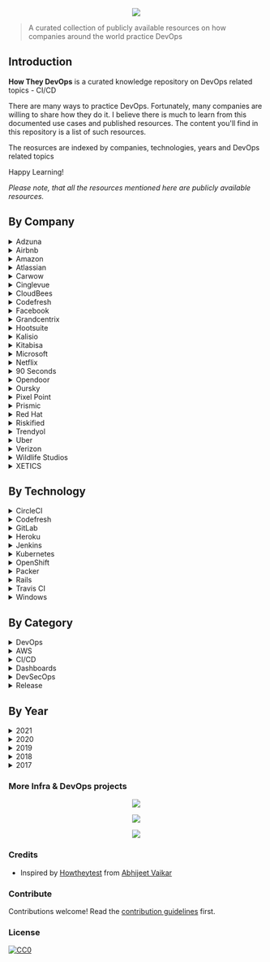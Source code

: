 <p align="center"><img src="images/how_they_devops.png"/></p> 

> A curated collection of publicly available resources on how companies around the world practice DevOps

## Introduction

__How They DevOps__ is a curated knowledge repository on DevOps related topics - CI/CD

There are many ways to practice DevOps. Fortunately, many companies are willing to share how they do it. I believe there is much to learn from this documented use cases and published resources. The content you'll find in this repository is a list of such resources.

The reosurces are indexed by companies, technologies, years and DevOps related topics

Happy Learning!

*Please note, that all the resources mentioned here are publicly available resources.*

## By Company
<details>
  <summary>Adzuna</summary>

#### Articles
* [Continuous Integration and Continuous Delivery with BitBucket Pipelines — Part 1 - 2018](https://medium.com/adzuna-engineering/continuous-integration-and-continuous-delivery-with-bitbucket-pipelines-part-1-588d8254f0b3)
* [Continuous Integration and Continuous Delivery with BitBucket Pipelines — Part 2 - 2018](https://medium.com/adzuna-engineering/continuous-integration-and-continuous-delivery-with-bitbucket-pipelines-part-2-4d0ce7b63f2a)
</details>

<details>
  <summary>Airbnb</summary>

#### Podcasts
* [Continuous Delivery at Airbnb - 2019](https://devops.com/devops-chat-continuous-delivery-at-airbnb)
</details>

<details>
  <summary>Amazon</summary>

#### Articles
* [What is DevOps?](https://aws.amazon.com/devops/what-is-devops)
* [DevOps Resources](https://aws.amazon.com/devops/resources)

#### Blog
* [AWS DevOps Blog](https://aws.amazon.com/blogs/devops/)

</details>

<details>
  <summary>Atlassian</summary>

#### Articles
* [What is DevOps?](https://www.atlassian.com/devops)

#### Blogs
* [Atlassian DevOps Blog](https://www.atlassian.com/blog/devops)
* [DevOps Best Practices](https://www.atlassian.com/solutions/devops/best-practices)
</details>

<details>
  <summary>Carwow</summary>

#### Articles
* [Speeding up our deploys by ~35% - 2019](https://medium.com/carwow-product-engineering/speeding-up-our-heroku-deploys-by-35-percent-f9fa6f6cf404)
</details>

<details>
  <summary>Cinglevue</summary>

#### Articles
* [DevOps: How to build an efficient CI/CD pipeline - 2019](https://medium.com/developers-coffee/how-to-build-an-efficient-ci-cd-pipeline-b5738ad567c8)
</details>

<details>
  <summary>CloudBees</summary>

#### Articles
* [DevOps Best Practices: Opinionated Software That Drives a Successful DevOps Culture - 2021](https://www.cloudbees.com/blog/devops-best-practices)
* [8 DevOps Tools You Should Use for Opinionated, Cloud Native App Development - 2021](https://www.cloudbees.com/blog/devops-tools-cloud-native-development)
* [Continuous Verification, AKA Just Doing DevOps - 2020](https://www.cloudbees.com/blog/continuous-verification)

#### Blog
* [CloudBees Blog](https://www.cloudbees.com/blog)

</details>

<details>
  <summary>Codefresh</summary>

#### Articles
* [CI/CD Pipelines for Kubernetes Apps with Pulumi & Codefresh - 2021](https://codefresh.io/webinars/ci-cd-pipelines-kubernetes-apps-pulumi-codefresh)
* [Using Google Container Registry To Invoke Codefresh Pipelines - 2021](https://codefresh.io/continuous-integration/using-google-container-registry-invoke-codefresh-pipelines/)
* [What Is Zero Trust & How Do We Implement It to Run Secure CI/CD Workflows in Kubernetes? - 2021](https://codefresh.io/security-testing/codefresh-runner-overview)
* [Kubernetes Deployment Antipatterns – part 1 - 2021](https://codefresh.io/kubernetes-tutorial/kubernetes-antipatterns-1)
* [Kubernetes Deployment Antipatterns – part 2 - 2021](https://codefresh.io/kubernetes-tutorial/kubernetes-antipatterns-2)
* [Kubernetes Deployment Antipatterns – part 3 - 2021](https://codefresh.io/kubernetes-tutorial/kubernetes-antipatterns-3)
#### Blogs
* [Codefresh blog](https://codefresh.io/blog)
</details>

<details>
  <summary>Facebook</summary>

#### Articles
* [Rapid release at massive scale](https://engineering.fb.com/2017/08/31/web/rapid-release-at-massive-scale)

#### Blog
* [Facebook Engineering Blog](https://engineering.fb.com)
</details>

<details>
  <summary>Grandcentrix</summary>

#### Articles
* [How we use Jenkins Pipeline to standardize our Continuous Integration - 2019](https://medium.com/grandcentrix/how-we-use-jenkins-pipeline-to-simplify-our-continuous-integration-4fb462b0c15c)
</details>

<details>
  <summary>Hootsuite</summary>

#### Articles
* [Jenkins, Kubernetes, and Hashicorp Vault - 2018](https://medium.com/hootsuite-engineering/jenkins-kubernetes-and-hashicorp-vault-c2011bd2d66c)
</details>

<details>
  <summary>Kalisio</summary>

#### Articles
* [Why We Stopped Using So-Called Best Practices in Our CI/CD Process - 2019](https://medium.com/better-programming/why-we-stopped-using-so-called-best-practices-in-our-ci-cd-process-2ff09811f633)
</details>

<details>
  <summary>Kitabisa</summary>

#### Articles
* [Our CI/CD Journey — from Monolith to Micro-Services - 2020](https://medium.com/@ardityawahyu/our-ci-cd-journey-from-monolith-to-micro-servives-9e6787dc7274)
</details>

<details>
  <summary>Microsoft</summary>

#### Articles
* [What is DevOps?](https://docs.microsoft.com/en-us/azure/devops/learn/what-is-devops)

#### Blog
* [Azure DevOps Blog](https://devblogs.microsoft.com/devops)

</details>

<details>
  <summary>Netflix</summary>

#### Articles
* [Applying Netflix DevOps Patterns to Windows](https://netflixtechblog.com/applying-netflix-devops-patterns-to-windows-2a57f2dbbf79)
* [Lumen: Custom, Self-Service Dashboarding For Netflix](https://netflixtechblog.com/lumen-custom-self-service-dashboarding-for-netflix-8c56b541548c)
* [Netflix Cloud Security: Detecting Credential Compromise in AWS - 2018](https://netflixtechblog.com/netflix-cloud-security-detecting-credential-compromise-in-aws-9493d6fd373a)

#### Blog
* [DevOps Blog](https://netflixtechblog.com/tagged/devops)
</details>

<details>
  <summary>90 Seconds</summary>

#### Articles
* [Lessons learned with Gitlab Runner on Kubernetes - 2019](https://medium.com/90seconds/lessons-learned-with-gitlab-runner-on-kubernetes-d547c30ad5fb)
</details>

<details>
  <summary>Opendoor</summary>

#### Articles
* [How We Got To Continuous Deployment With Rails, CircleCI, and Heroku - 2017](https://medium.com/opendoor-labs/continuous-deployment-with-rails-circleci-and-heroku-314635d800c6)
</details>

<details>
  <summary>Oursky</summary>

#### Articles
* [Battle Tested: How We Built and Master Our CI/CD Pipeline - 2019](https://m.oursky.com/battle-tested-how-we-built-and-master-our-ci-cd-pipeline-2ce99c9b2fa4)
</details>

<details>
  <summary>Pixel Point</summary>

#### Articles
* [Tips and tricks for scalable CI/CD flow - 2018](https://medium.com/pixelpoint/tips-and-tricks-for-scalable-ci-cd-flow-5fa9dd457f22)
</details>

<details>
  <summary>Prismic</summary>

#### Articles
* [We deploy everyday and this is how!](https://medium.com/@prismicio/we-deploy-everyday-and-this-is-how-6a5fc8fb0e2e)
</details>

<details>
  <summary>Red Hat</summary>

#### Articles
* [Who is a DevOps Engineer?](https://www.redhat.com/en/topics/devops/devops-engineer)
* [What is DevOps?](https://www.redhat.com/en/topics/devops)
* [What is DevSecOps?](https://www.redhat.com/en/topics/devops/what-is-devsecops)
* [You call that DevSecOps? Why your DevSecOps practice may be falling short](https://www.redhat.com/en/blog/devsecops-reducing-risk-and-increasing-agility)
* [What is a CI/CD pipeline? - Red Hat](https://www.redhat.com/en/topics/devops/what-cicd-pipeline)

#### Books
* [Free - DevOps with OpenShift](https://developers.redhat.com/topics/devops)
</details>

<details>
  <summary>Riskified</summary>

#### Articles
* [How to Build a CI/CD Process That Deploys on Kubernetes and Focuses on Developer Independence](https://medium.com/riskified-technology/how-to-build-a-ci-cd-process-that-deploys-on-kubernetes-and-focuses-on-developer-independence-7dc4c20984a)

</details>

<details>
  <summary>Trendyol</summary>

#### Articles
* [Dependency Check at CI/CD Pipeline - 2020](https://medium.com/trendyol-tech/dependency-check-at-ci-cd-pipeline-17020e15b391)
</details>

<details>
  <summary>Uber</summary>

#### Articles
* [Security at Speed: Modern Security and DevOps](https://medium.com/uber-security-privacy/speed-security-devops-7f3ee7e5a2ae)
* [Introducing Makisu: Uber’s Fast, Reliable Docker Image Builder for Apache Mesos and Kubernetes](https://eng.uber.com/makisu/)

#### Blog
* [Uber Engineering Blog](https://eng.uber.com)
</details>

<details>
  <summary>Verizon</summary>

#### Articles
* [How our CI/CD workflow provides a model for other CDNs - 2018](https://vzmediaplatform.medium.com/how-our-ci-cd-workflow-provides-a-model-for-other-cdns-65f9f765b32a)
</details>

<details>
  <summary>Wildlife Studios</summary>

#### Articles
* [How we improved our CI/CD pipelines over the years - 2020](https://medium.com/tech-at-wildlife-studios/how-we-built-a-ci-cd-that-makes-developers-happy-2222f02ab29)
</details>

<details>
  <summary>XETICS</summary>

#### Articles
* [Our story with Flutter and Gitlab-Ci - 2019](https://medium.com/@fezu54/our-story-with-flutter-and-gitlab-ci-26bd40c26155)
</details>

## By Technology

<details>
  <summary>CircleCI</summary>

#### Articles
* [How We Got To Continuous Deployment With Rails, CircleCI, and Heroku - Opendoor, 2017](https://medium.com/opendoor-labs/continuous-deployment-with-rails-circleci-and-heroku-314635d800c6)
* [Our CI/CD Journey — from Monolith to Micro-Services - Kitabisa, 2020](https://medium.com/@ardityawahyu/our-ci-cd-journey-from-monolith-to-micro-servives-9e6787dc7274)
</details>

<details>
  <summary>Codefresh</summary>

#### Articles
* [CI/CD Pipelines for Kubernetes Apps with Pulumi & Codefresh - Codefresh, 2021](https://codefresh.io/webinars/ci-cd-pipelines-kubernetes-apps-pulumi-codefresh)
* [Using Google Container Registry To Invoke Codefresh Pipelines - Codefresh, 2021](https://codefresh.io/continuous-integration/using-google-container-registry-invoke-codefresh-pipelines/)
</details>

<details>
  <summary>GitLab</summary>

#### Articles
* [Lessons learned with Gitlab Runner on Kubernetes - 90 seconds, 2019](https://medium.com/90seconds/lessons-learned-with-gitlab-runner-on-kubernetes-d547c30ad5fb)
* [How we improved our CI/CD pipelines over the years - Wildlife Studios, 2020](https://medium.com/tech-at-wildlife-studios/how-we-built-a-ci-cd-that-makes-developers-happy-2222f02ab29)
* [Our story with Flutter and Gitlab-Ci - XETICS, 2019](https://medium.com/@fezu54/our-story-with-flutter-and-gitlab-ci-26bd40c26155)
</details>

<details>
  <summary>Heroku</summary>

#### Articles
* [Speeding up our deploys by ~35% - Carwow, 2019](https://medium.com/carwow-product-engineering/speeding-up-our-heroku-deploys-by-35-percent-f9fa6f6cf404)
* [How We Got To Continuous Deployment With Rails, CircleCI, and Heroku - Opendoor, 2017](https://medium.com/opendoor-labs/continuous-deployment-with-rails-circleci-and-heroku-314635d800c6)
</details>

<details>
  <summary>Jenkins</summary>
#### Articles
* [How we use Jenkins Pipeline to standardize our Continuous Integration - Grandcentrix, 2019](https://medium.com/grandcentrix/how-we-use-jenkins-pipeline-to-simplify-our-continuous-integration-4fb462b0c15c)
* [Jenkins, Kubernetes, and Hashicorp Vault - 2018](https://medium.com/hootsuite-engineering/jenkins-kubernetes-and-hashicorp-vault-c2011bd2d66c)
</details>

<details>
  <summary>Kubernetes</summary>

#### Articles
* [Kubernetes Deployment Antipatterns – part 1 - Codefresh, 2021](https://codefresh.io/kubernetes-tutorial/kubernetes-antipatterns-1)
* [Kubernetes Deployment Antipatterns – part 2 - Codefresh, 2021](https://codefresh.io/kubernetes-tutorial/kubernetes-antipatterns-2)
* [Kubernetes Deployment Antipatterns – part 3 - Codefresh, 2021](https://codefresh.io/kubernetes-tutorial/kubernetes-antipatterns-3)
* [How to Build a CI/CD Process That Deploys on Kubernetes and Focuses on Developer Independence](https://medium.com/riskified-technology/how-to-build-a-ci-cd-process-that-deploys-on-kubernetes-and-focuses-on-developer-independence-7dc4c20984a)
* [Introducing Makisu: Uber’s Fast, Reliable Docker Image Builder for Apache Mesos and Kubernetes - Uber](https://eng.uber.com/makisu/)
* [How we improved our CI/CD pipelines over the years - Wildlife Studios, 2020](https://medium.com/tech-at-wildlife-studios/how-we-built-a-ci-cd-that-makes-developers-happy-2222f02ab29)
* [Lessons learned with Gitlab Runner on Kubernetes - 90 seconds, 2019](https://medium.com/90seconds/lessons-learned-with-gitlab-runner-on-kubernetes-d547c30ad5fb)
* [Our CI/CD Journey — from Monolith to Micro-Services - Kitabisa, 2020](https://medium.com/@ardityawahyu/our-ci-cd-journey-from-monolith-to-micro-servives-9e6787dc7274)
* [Jenkins, Kubernetes, and Hashicorp Vault - 2018](https://medium.com/hootsuite-engineering/jenkins-kubernetes-and-hashicorp-vault-c2011bd2d66c)
</details>

<details>
  <summary>OpenShift</summary>

#### Books
* [Free - DevOps with OpenShift](https://developers.redhat.com/topics/devops)
</details>

<details>
  <summary>Packer</summary>

#### Articles
* [Applying Netflix DevOps Patterns to Windows](https://netflixtechblog.com/applying-netflix-devops-patterns-to-windows-2a57f2dbbf79)
</details>

<details>
  <summary>Rails</summary>

#### Articles
* [How We Got To Continuous Deployment With Rails, CircleCI, and Heroku - Opendoor, 2017](https://medium.com/opendoor-labs/continuous-deployment-with-rails-circleci-and-heroku-314635d800c6)
</details>

<details>
  <summary>Travis CI</summary>
* [Why We Stopped Using So-Called Best Practices in Our CI/CD Process - Kalisio, 2019](https://medium.com/better-programming/why-we-stopped-using-so-called-best-practices-in-our-ci-cd-process-2ff09811f633)
</details>

<details>
  <summary>Windows</summary>

#### Articles
* [Applying Netflix DevOps Patterns to Windows](https://netflixtechblog.com/applying-netflix-devops-patterns-to-windows-2a57f2dbbf79)
</details>

## By Category

<details>
  <summary>DevOps</summary>

#### Articles
* [What is DevOps? - Amazon](https://aws.amazon.com/devops/what-is-devops)
* [What is DevOps? - Atlassian](https://www.atlassian.com/devops)
* [What is DevOps? - Microsoft](https://docs.microsoft.com/en-us/azure/devops/learn/what-is-devops)
* [What is DevOps? - Red Hat](https://www.redhat.com/en/topics/devops)
* [DevOps Best Practices: Opinionated Software That Drives a Successful DevOps Culture - CloudBees, 2021](https://www.cloudbees.com/blog/devops-best-practices)
* [8 DevOps Tools You Should Use for Opinionated, Cloud Native App Development - CloudBees, 2021](https://www.cloudbees.com/blog/devops-tools-cloud-native-development)
* [Continuous Verification, AKA Just Doing DevOps - CloudBees, 2020](https://www.cloudbees.com/blog/continuous-verification)

</details>

<details>
  <summary>AWS</summary>

#### Articles
* [Netflix Cloud Security: Detecting Credential Compromise in AWS - 2018](https://netflixtechblog.com/netflix-cloud-security-detecting-credential-compromise-in-aws-9493d6fd373a)
</details>

<details>
  <summary>CI/CD</summary>

#### Articles - How companies practice and apply CI/CD
* [What Is Zero Trust & How Do We Implement It to Run Secure CI/CD Workflows in Kubernetes? - Codefresh, 2021](https://codefresh.io/security-testing/codefresh-runner-overview)
* [How to Build a CI/CD Process That Deploys on Kubernetes and Focuses on Developer Independence - Riskified, 2020](https://medium.com/riskified-technology/how-to-build-a-ci-cd-process-that-deploys-on-kubernetes-and-focuses-on-developer-independence-7dc4c20984a)
* [We deploy everyday and this is how! - Prismic, 2017](https://medium.com/@prismicio/we-deploy-everyday-and-this-is-how-6a5fc8fb0e2e)
* [Continuous Integration and Continuous Delivery with BitBucket Pipelines — Part 1 - Adzuna, 2018](https://medium.com/adzuna-engineering/continuous-integration-and-continuous-delivery-with-bitbucket-pipelines-part-1-588d8254f0b3)
* [Continuous Integration and Continuous Delivery with BitBucket Pipelines — Part 2 - Adzuna, 2018](https://medium.com/adzuna-engineering/continuous-integration-and-continuous-delivery-with-bitbucket-pipelines-part-2-4d0ce7b63f2a)
* [Continuous Delivery at Airbnb - 2019](https://devops.com/devops-chat-continuous-delivery-at-airbnb)
* [Battle Tested: How We Built and Master Our CI/CD Pipeline - Oursky, 2019](https://m.oursky.com/battle-tested-how-we-built-and-master-our-ci-cd-pipeline-2ce99c9b2fa4)
* [How we use Jenkins Pipeline to standardize our Continuous Integration - Grandcentrix, 2019](https://medium.com/grandcentrix/how-we-use-jenkins-pipeline-to-simplify-our-continuous-integration-4fb462b0c15c)
* [How We Got To Continuous Deployment With Rails, CircleCI, and Heroku - Opendoor, 2017](https://medium.com/opendoor-labs/continuous-deployment-with-rails-circleci-and-heroku-314635d800c6)
* [Why We Stopped Using So-Called Best Practices in Our CI/CD Process - Kalisio, 2019](https://medium.com/better-programming/why-we-stopped-using-so-called-best-practices-in-our-ci-cd-process-2ff09811f633)
* [How our CI/CD workflow provides a model for other CDNs - Verizon, 2018](https://vzmediaplatform.medium.com/how-our-ci-cd-workflow-provides-a-model-for-other-cdns-65f9f765b32a)
* [Lessons learned with Gitlab Runner on Kubernetes - 90 seconds, 2019](https://medium.com/90seconds/lessons-learned-with-gitlab-runner-on-kubernetes-d547c30ad5fb)
* [DevOps: How to build an efficient CI/CD pipeline - Cinglevue, 2019](https://medium.com/developers-coffee/how-to-build-an-efficient-ci-cd-pipeline-b5738ad567c8)
* [How we improved our CI/CD pipelines over the years - Wildlife Studios, 2020](https://medium.com/tech-at-wildlife-studios/how-we-built-a-ci-cd-that-makes-developers-happy-2222f02ab29)
* [Our CI/CD Journey — from Monolith to Micro-Services - Kitabisa, 2020](https://medium.com/@ardityawahyu/our-ci-cd-journey-from-monolith-to-micro-servives-9e6787dc7274)
* [Speeding up our deploys by ~35% - Carwow, 2019](https://medium.com/carwow-product-engineering/speeding-up-our-heroku-deploys-by-35-percent-f9fa6f6cf404)
* [Our story with Flutter and Gitlab-Ci - XETICS, 2019](https://medium.com/@fezu54/our-story-with-flutter-and-gitlab-ci-26bd40c26155)
* [Jenkins, Kubernetes, and Hashicorp Vault - 2018](https://medium.com/hootsuite-engineering/jenkins-kubernetes-and-hashicorp-vault-c2011bd2d66c)

#### Articles - Learn about CI/CD
* [What is a CI/CD pipeline? - Red Hat](https://www.redhat.com/en/topics/devops/what-cicd-pipeline)
* [Tips and tricks for scalable CI/CD flow - Pixel Point, 2018](https://medium.com/pixelpoint/tips-and-tricks-for-scalable-ci-cd-flow-5fa9dd457f22)

#### Articles - CI/CD with company products
* [CI/CD Pipelines for Kubernetes Apps with Pulumi & Codefresh - Codefresh, 2021](https://codefresh.io/webinars/ci-cd-pipelines-kubernetes-apps-pulumi-codefresh)
* [Using Google Container Registry To Invoke Codefresh Pipelines - Codefresh, 2021](https://codefresh.io/continuous-integration/using-google-container-registry-invoke-codefresh-pipelines/)

#### Books
* [Free - DevOps with OpenShift](https://developers.redhat.com/topics/devops)
</details>

<details>
  <summary>Dashboards</summary>

#### Articles
* [Lumen: Custom, Self-Service Dashboarding For Netflix](https://netflixtechblog.com/lumen-custom-self-service-dashboarding-for-netflix-8c56b541548c)
</details>

<details>
  <summary>DevSecOps</summary>

#### Articles
* [What is DevSecOps? - Red Hat](https://www.redhat.com/en/topics/devops/what-is-devsecops)
* [You call that DevSecOps? Why your DevSecOps practice may be falling short - Red Hat](https://www.redhat.com/en/blog/devsecops-reducing-risk-and-increasing-agility)
* [Security at Speed: Modern Security and DevOps - Uber, 2017](https://medium.com/uber-security-privacy/speed-security-devops-7f3ee7e5a2ae)
* [Netflix Cloud Security: Detecting Credential Compromise in AWS - Netflix, 2018](https://netflixtechblog.com/netflix-cloud-security-detecting-credential-compromise-in-aws-9493d6fd373a)
</details>

<details>
  <summary>Release</summary>

#### Articles
* [Rapid release at massive scale - Facebook, 2017](https://engineering.fb.com/2017/08/31/web/rapid-release-at-massive-scale)
</details>

## By Year

<details>
  <summary>2021</summary>

#### Articles
* [CI/CD Pipelines for Kubernetes Apps with Pulumi & Codefresh - Codefresh, 2021](https://codefresh.io/webinars/ci-cd-pipelines-kubernetes-apps-pulumi-codefresh)
* [Using Google Container Registry To Invoke Codefresh Pipelines - Codefresh, 2021](https://codefresh.io/continuous-integration/using-google-container-registry-invoke-codefresh-pipelines/)
* [What Is Zero Trust & How Do We Implement It to Run Secure CI/CD Workflows in Kubernetes? - Codefresh, 2021](https://codefresh.io/security-testing/codefresh-runner-overview)
* [Kubernetes Deployment Antipatterns – part 1 - Codefresh, 2021](https://codefresh.io/kubernetes-tutorial/kubernetes-antipatterns-1)
* [Kubernetes Deployment Antipatterns – part 2 - Codefresh, 2021](https://codefresh.io/kubernetes-tutorial/kubernetes-antipatterns-2)
* [Kubernetes Deployment Antipatterns – part 3 - Codefresh, 2021](https://codefresh.io/kubernetes-tutorial/kubernetes-antipatterns-3)
* [DevOps Best Practices: Opinionated Software That Drives a Successful DevOps Culture - CloudBees](https://www.cloudbees.com/blog/devops-best-practices)
* [8 DevOps Tools You Should Use for Opinionated, Cloud Native App Development - CloudBees](https://www.cloudbees.com/blog/devops-tools-cloud-native-development)
</details>

<details>
  <summary>2020</summary>

#### Articles
* [Dependency Check at CI/CD Pipeline - Trendyol](https://medium.com/trendyol-tech/dependency-check-at-ci-cd-pipeline-17020e15b391)
* [How to Build a CI/CD Process That Deploys on Kubernetes and Focuses on Developer Independence - Riskified](https://medium.com/riskified-technology/how-to-build-a-ci-cd-process-that-deploys-on-kubernetes-and-focuses-on-developer-independence-7dc4c20984a)
* [Continuous Verification, AKA Just Doing DevOps - CloudBees](https://www.cloudbees.com/blog/continuous-verification)
* [How we improved our CI/CD pipelines over the years - Wildlife Studios, 2020](https://medium.com/tech-at-wildlife-studios/how-we-built-a-ci-cd-that-makes-developers-happy-2222f02ab29)
* [Our CI/CD Journey — from Monolith to Micro-Services - 2020](https://medium.com/@ardityawahyu/our-ci-cd-journey-from-monolith-to-micro-servives-9e6787dc7274)
</details>

<details>
  <summary>2019</summary>

#### Podcasts
* [Continuous Delivery at Airbnb](https://devops.com/devops-chat-continuous-delivery-at-airbnb)

#### Articles
* [Lessons learned with Gitlab Runner on Kubernetes - 90 seconds](https://medium.com/90seconds/lessons-learned-with-gitlab-runner-on-kubernetes-d547c30ad5fb)
* [DevOps: How to build an efficient CI/CD pipeline - Cinglevue](https://medium.com/developers-coffee/how-to-build-an-efficient-ci-cd-pipeline-b5738ad567c8)
* [Speeding up our deploys by ~35% - Carwow](https://medium.com/carwow-product-engineering/speeding-up-our-heroku-deploys-by-35-percent-f9fa6f6cf404)
* [Our story with Flutter and Gitlab-Ci - XETICS, 2019](https://medium.com/@fezu54/our-story-with-flutter-and-gitlab-ci-26bd40c26155)
</details>

<details>
  <summary>2018</summary>

#### Articles
* [Netflix Cloud Security: Detecting Credential Compromise in AWS - Netflix](https://netflixtechblog.com/netflix-cloud-security-detecting-credential-compromise-in-aws-9493d6fd373a)
* [Continuous Integration and Continuous Delivery with BitBucket Pipelines — Part 1 - Adzuna](https://medium.com/adzuna-engineering/continuous-integration-and-continuous-delivery-with-bitbucket-pipelines-part-1-588d8254f0b3)
* [Continuous Integration and Continuous Delivery with BitBucket Pipelines — Part 2 - Adzuna](https://medium.com/adzuna-engineering/continuous-integration-and-continuous-delivery-with-bitbucket-pipelines-part-2-4d0ce7b63f2a)
* [Tips and tricks for scalable CI/CD flow - Pixel Point](https://medium.com/pixelpoint/tips-and-tricks-for-scalable-ci-cd-flow-5fa9dd457f22)
* [How our CI/CD workflow provides a model for other CDNs - Verizon](https://vzmediaplatform.medium.com/how-our-ci-cd-workflow-provides-a-model-for-other-cdns-65f9f765b32a)
* [Jenkins, Kubernetes, and Hashicorp Vault - 2018](https://medium.com/hootsuite-engineering/jenkins-kubernetes-and-hashicorp-vault-c2011bd2d66c)
</details>

<details>
  <summary>2017</summary>

#### Articles
* [Rapid release at massive scale - Facebook](https://engineering.fb.com/2017/08/31/web/rapid-release-at-massive-scale)
* [Security at Speed: Modern Security and DevOps - Uber](https://medium.com/uber-security-privacy/speed-security-devops-7f3ee7e5a2ae)
* [We deploy everyday and this is how! - Prismic](https://medium.com/@prismicio/we-deploy-everyday-and-this-is-how-6a5fc8fb0e2e)
</details>

### More Infra & DevOps projects

<p align="center"><a href="https://github.com/videe-nagpal/devops-exercises"><img src="images/devops_exercises.png"/></a></p>
<p align="center"><a href="https://github.com/videe-nagpal/devops-resources"><img src="images/devops_resources.png"/></a></p>
<p align="center"><a href="https://github.com/videe-nagpal/infraverse"><img src="images/infraverse.png"/></a></p>

### Credits
* Inspired by [Howtheytest](https://github.com/abhivaikar/howtheytest) from [Abhijeet Vaikar](https://github.com/abhivaikar)

### Contribute
Contributions welcome! Read the [contribution guidelines](contributing.md) first.

### License
[![CC0](https://mirrors.creativecommons.org/presskit/buttons/88x31/svg/cc-zero.svg)](https://creativecommons.org/publicdomain/zero/1.0)
